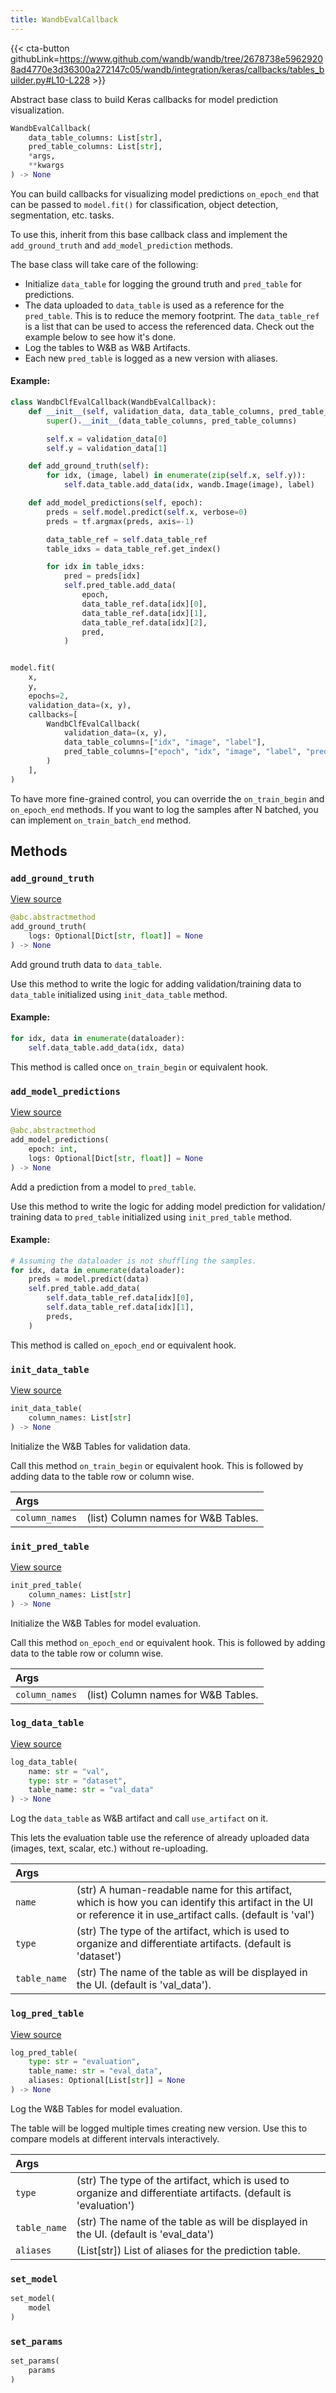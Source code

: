 ```yaml
---
title: WandbEvalCallback
---
```


{{< cta-button githubLink=https://www.github.com/wandb/wandb/tree/2678738e59629208ad4770e3d36300a272147c05/wandb/integration/keras/callbacks/tables_builder.py#L10-L228 >}}

Abstract base class to build Keras callbacks for model prediction visualization.

```python
WandbEvalCallback(
    data_table_columns: List[str],
    pred_table_columns: List[str],
    *args,
    **kwargs
) -> None
```

You can build callbacks for visualizing model predictions `on_epoch_end`
that can be passed to `model.fit()` for classification, object detection,
segmentation, etc. tasks.

To use this, inherit from this base callback class and implement the
`add_ground_truth` and `add_model_prediction` methods.

The base class will take care of the following:

- Initialize `data_table` for logging the ground truth and
  `pred_table` for predictions.
- The data uploaded to `data_table` is used as a reference for the
  `pred_table`. This is to reduce the memory footprint. The `data_table_ref`
  is a list that can be used to access the referenced data.
  Check out the example below to see how it's done.
- Log the tables to W&B as W&B Artifacts.
- Each new `pred_table` is logged as a new version with aliases.

#### Example:

```python
class WandbClfEvalCallback(WandbEvalCallback):
    def __init__(self, validation_data, data_table_columns, pred_table_columns):
        super().__init__(data_table_columns, pred_table_columns)

        self.x = validation_data[0]
        self.y = validation_data[1]

    def add_ground_truth(self):
        for idx, (image, label) in enumerate(zip(self.x, self.y)):
            self.data_table.add_data(idx, wandb.Image(image), label)

    def add_model_predictions(self, epoch):
        preds = self.model.predict(self.x, verbose=0)
        preds = tf.argmax(preds, axis=-1)

        data_table_ref = self.data_table_ref
        table_idxs = data_table_ref.get_index()

        for idx in table_idxs:
            pred = preds[idx]
            self.pred_table.add_data(
                epoch,
                data_table_ref.data[idx][0],
                data_table_ref.data[idx][1],
                data_table_ref.data[idx][2],
                pred,
            )


model.fit(
    x,
    y,
    epochs=2,
    validation_data=(x, y),
    callbacks=[
        WandbClfEvalCallback(
            validation_data=(x, y),
            data_table_columns=["idx", "image", "label"],
            pred_table_columns=["epoch", "idx", "image", "label", "pred"],
        )
    ],
)
```

To have more fine-grained control, you can override the `on_train_begin` and
`on_epoch_end` methods. If you want to log the samples after N batched, you
can implement `on_train_batch_end` method.

## Methods

### `add_ground_truth`

[View source](https://www.github.com/wandb/wandb/tree/2678738e59629208ad4770e3d36300a272147c05/wandb/integration/keras/callbacks/tables_builder.py#L117-L131)

```python
@abc.abstractmethod
add_ground_truth(
    logs: Optional[Dict[str, float]] = None
) -> None
```

Add ground truth data to `data_table`.

Use this method to write the logic for adding validation/training data to
`data_table` initialized using `init_data_table` method.

#### Example:

```python
for idx, data in enumerate(dataloader):
    self.data_table.add_data(idx, data)
```

This method is called once `on_train_begin` or equivalent hook.

### `add_model_predictions`

[View source](https://www.github.com/wandb/wandb/tree/2678738e59629208ad4770e3d36300a272147c05/wandb/integration/keras/callbacks/tables_builder.py#L133-L155)

```python
@abc.abstractmethod
add_model_predictions(
    epoch: int,
    logs: Optional[Dict[str, float]] = None
) -> None
```

Add a prediction from a model to `pred_table`.

Use this method to write the logic for adding model prediction for validation/
training data to `pred_table` initialized using `init_pred_table` method.

#### Example:

```python
# Assuming the dataloader is not shuffling the samples.
for idx, data in enumerate(dataloader):
    preds = model.predict(data)
    self.pred_table.add_data(
        self.data_table_ref.data[idx][0],
        self.data_table_ref.data[idx][1],
        preds,
    )
```

This method is called `on_epoch_end` or equivalent hook.

### `init_data_table`

[View source](https://www.github.com/wandb/wandb/tree/2678738e59629208ad4770e3d36300a272147c05/wandb/integration/keras/callbacks/tables_builder.py#L157-L166)

```python
init_data_table(
    column_names: List[str]
) -> None
```

Initialize the W&B Tables for validation data.

Call this method `on_train_begin` or equivalent hook. This is followed by adding
data to the table row or column wise.

| Args |  |
| :--- | :--- |
|  `column_names` |  (list) Column names for W&B Tables. |

### `init_pred_table`

[View source](https://www.github.com/wandb/wandb/tree/2678738e59629208ad4770e3d36300a272147c05/wandb/integration/keras/callbacks/tables_builder.py#L168-L177)

```python
init_pred_table(
    column_names: List[str]
) -> None
```

Initialize the W&B Tables for model evaluation.

Call this method `on_epoch_end` or equivalent hook. This is followed by adding
data to the table row or column wise.

| Args |  |
| :--- | :--- |
|  `column_names` |  (list) Column names for W&B Tables. |

### `log_data_table`

[View source](https://www.github.com/wandb/wandb/tree/2678738e59629208ad4770e3d36300a272147c05/wandb/integration/keras/callbacks/tables_builder.py#L179-L205)

```python
log_data_table(
    name: str = "val",
    type: str = "dataset",
    table_name: str = "val_data"
) -> None
```

Log the `data_table` as W&B artifact and call `use_artifact` on it.

This lets the evaluation table use the reference of already uploaded data
(images, text, scalar, etc.) without re-uploading.

| Args |  |
| :--- | :--- |
|  `name` |  (str) A human-readable name for this artifact, which is how you can identify this artifact in the UI or reference it in use_artifact calls. (default is 'val') |
|  `type` |  (str) The type of the artifact, which is used to organize and differentiate artifacts. (default is 'dataset') |
|  `table_name` |  (str) The name of the table as will be displayed in the UI. (default is 'val_data'). |

### `log_pred_table`

[View source](https://www.github.com/wandb/wandb/tree/2678738e59629208ad4770e3d36300a272147c05/wandb/integration/keras/callbacks/tables_builder.py#L207-L228)

```python
log_pred_table(
    type: str = "evaluation",
    table_name: str = "eval_data",
    aliases: Optional[List[str]] = None
) -> None
```

Log the W&B Tables for model evaluation.

The table will be logged multiple times creating new version. Use this
to compare models at different intervals interactively.

| Args |  |
| :--- | :--- |
|  `type` |  (str) The type of the artifact, which is used to organize and differentiate artifacts. (default is 'evaluation') |
|  `table_name` |  (str) The name of the table as will be displayed in the UI. (default is 'eval_data') |
|  `aliases` |  (List[str]) List of aliases for the prediction table. |

### `set_model`

```python
set_model(
    model
)
```

### `set_params`

```python
set_params(
    params
)
```
